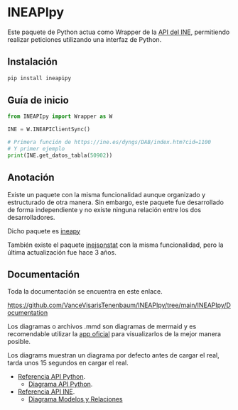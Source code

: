 # INEAPIpy

Este paquete de Python actua como Wrapper de la [API del INE](https://www.ine.es/dyngs/DAB/index.htm?cid=1099), permitiendo realizar peticiones utilizando una interfaz de Python.

## Instalación

```py
pip install ineapipy
```

## Guía de inicio

```py
from INEAPIpy import Wrapper as W

INE = W.INEAPIClientSync()

# Primera función de https://ine.es/dyngs/DAB/index.htm?cid=1100
# Y primer ejemplo
print(INE.get_datos_tabla(50902))
```

## Anotación

Existe un paquete con la misma funcionalidad aunque organizado y estructurado de otra manera. Sin embargo, este paquete fue desarrollado de forma independiente y no existe ninguna relación entre los dos desarrolladores.

Dicho paquete es [ineapy](https://github.com/Angel-RC/ineapy)

También existe el paquete [inejsonstat](https://github.com/Mlgpigeon/inejsonstat) con la misma funcionalidad, pero la última actualización fue hace 3 años.


## Documentación

Toda la documentación se encuentra en este enlace.

https://github.com/VanceVisarisTenenbaum/INEAPIpy/tree/main/INEAPIpy/Documentation

Los diagramas o archivos .mmd son diagramas de mermaid y es recomendable utilizar la [app oficial](https://mermaid.live/) para visualizarlos de la mejor manera posible.

Los diagrams muestran un diagrama por defecto antes de cargar el real, tarda unos 15 segundos en cargar el real.

* [Referencia API Python](https://github.com/VanceVisarisTenenbaum/INEAPIpy/blob/main/INEAPIpy/Documentation/INEAPIpy_Docs.md).
    * [Diagrama API Python](https://mermaid.live/view?gist=https://gist.github.com/VanceVisarisTenenbaum/5b2890f4ccc5517ba9289c5c271af1fa).
* [Referencia API INE](https://github.com/VanceVisarisTenenbaum/INEAPIpy/blob/main/INEAPIpy/Documentation/INEAPI_Docs.md).
    * [Diagrama Modelos y Relaciones](https://mermaid.live/view?gist=https://gist.github.com/VanceVisarisTenenbaum/ccafa1dfdc5541dc9e343d81e10b3a76)


